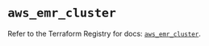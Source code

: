 # `aws_emr_cluster`

Refer to the Terraform Registry for docs: [`aws_emr_cluster`](https://registry.terraform.io/providers/hashicorp/aws/6.14.0/docs/resources/emr_cluster).
